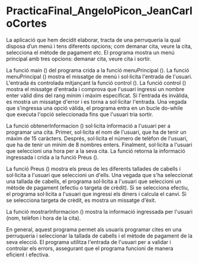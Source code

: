 # PracticaFinal_AngeloPicon_JeanCarloCortes
La aplicació que hem decidit elaborar, tracta de una perruqueria la qual disposa d’un menú i tens diferents opcions; com demanar cita, veure la cita, selecciona el mètode de pagament etc.  El programa mostra un menú principal amb tres opcions: demanar cita, veure cita i sortir.

La funció main () del programa crida a la funció menuPrincipal (). La funció menuPrincipal () mostra el missatge de menú i sol·licita l'entrada de l'usuari. L'entrada és controlada mitjançant la funció control (). La funció control () mostra el missatge d'entrada i comprova que l'usuari ingressi un nombre enter vàlid dins del rang mínim i màxim especificat. Si l'entrada és invàlida, es mostra un missatge d'error i es torna a sol·licitar l'entrada. Una vegada que s'ingressa una opció vàlida, el programa entra en un bucle do-while que executa l'opció seleccionada fins que l'usuari tria sortir.

La funció obtenerInformacion () sol·licita informació a l'usuari per a programar una cita. Primer, sol·licita el nom de l'usuari, que ha de tenir un màxim de 15 caràcters. Després, sol·licita el número de telèfon de l'usuari, que ha de tenir un mínim de 8 nombres enters. Finalment, sol·licita a l'usuari que seleccioni una hora per a la seva cita. La funció retorna la informació ingressada i crida a la funció Preus ().

La funció Preus () mostra els preus de les diferents tallades de cabells i sol·licita a l'usuari que seleccioni un d'ells. Una vegada que s'ha seleccionat una tallada de cabells, el programa sol·licita a l'usuari que seleccioni un mètode de pagament (efectiu o targeta de crèdit). Si se selecciona efectiu, el programa sol·licita a l'usuari que ingressi els diners i calcula el canvi. Si se selecciona targeta de crèdit, es mostra un missatge d'èxit.

La funció mostrarInformacion () mostra la informació ingressada per l'usuari (nom, telèfon i hora de la cita).

En general, aquest programa permet als usuaris programar cites en una perruqueria i seleccionar la tallada de cabells i el mètode de pagament de la seva elecció. El programa utilitza l'entrada de l'usuari per a validar i controlar els errors, assegurant que el programa funcioni de manera eficient i efectiva.
